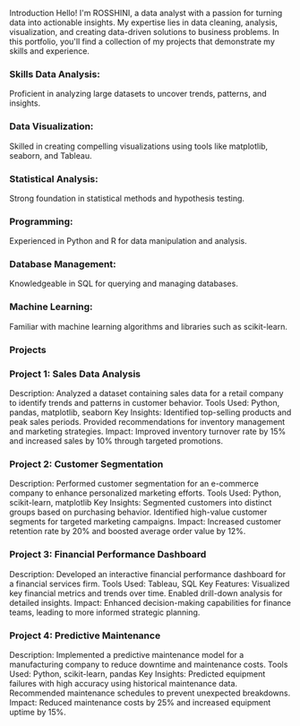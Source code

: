 Introduction
Hello! I'm ROSSHINI, a data analyst with a passion for turning data into actionable insights. My expertise lies in data cleaning, analysis, visualization, and creating data-driven solutions to business problems. In this portfolio, you'll find a collection of my projects that demonstrate my skills and experience.

### Skills Data Analysis: 
Proficient in analyzing large datasets to uncover trends, patterns, and insights.
### Data Visualization: 
Skilled in creating compelling visualizations using tools like matplotlib, seaborn, and Tableau.
### Statistical Analysis: 
Strong foundation in statistical methods and hypothesis testing.
### Programming: 
Experienced in Python and R for data manipulation and analysis.
### Database Management: 
Knowledgeable in SQL for querying and managing databases.
### Machine Learning: 
Familiar with machine learning algorithms and libraries such as scikit-learn.
### Projects
### Project 1: Sales Data Analysis
Description: Analyzed a dataset containing sales data for a retail company to identify trends and patterns in customer behavior.
Tools Used: Python, pandas, matplotlib, seaborn
Key Insights:
Identified top-selling products and peak sales periods.
Provided recommendations for inventory management and marketing strategies.
Impact: Improved inventory turnover rate by 15% and increased sales by 10% through targeted promotions.
### Project 2: Customer Segmentation
Description: Performed customer segmentation for an e-commerce company to enhance personalized marketing efforts.
Tools Used: Python, scikit-learn, matplotlib
Key Insights:
Segmented customers into distinct groups based on purchasing behavior.
Identified high-value customer segments for targeted marketing campaigns.
Impact: Increased customer retention rate by 20% and boosted average order value by 12%.
### Project 3: Financial Performance Dashboard
Description: Developed an interactive financial performance dashboard for a financial services firm.
Tools Used: Tableau, SQL
Key Features:
Visualized key financial metrics and trends over time.
Enabled drill-down analysis for detailed insights.
Impact: Enhanced decision-making capabilities for finance teams, leading to more informed strategic planning.
### Project 4: Predictive Maintenance
Description: Implemented a predictive maintenance model for a manufacturing company to reduce downtime and maintenance costs.
Tools Used: Python, scikit-learn, pandas
Key Insights:
Predicted equipment failures with high accuracy using historical maintenance data.
Recommended maintenance schedules to prevent unexpected breakdowns.
Impact: Reduced maintenance costs by 25% and increased equipment uptime by 15%.
